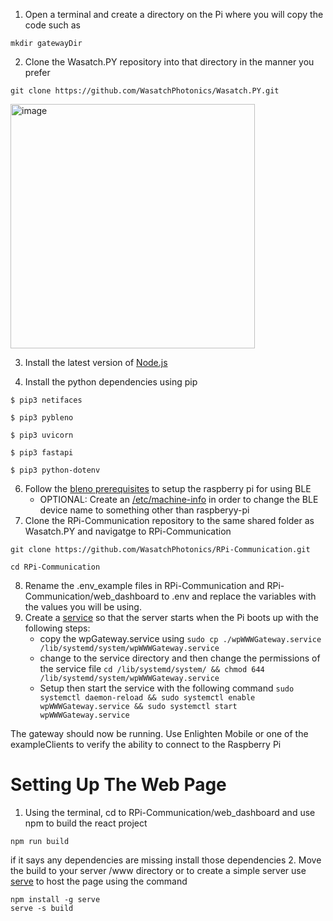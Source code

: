 1. Open a terminal and create a directory on the Pi where you will copy the code such as 
```
mkdir gatewayDir
```
2. Clone the Wasatch.PY repository into that directory in the manner you prefer 
```
git clone https://github.com/WasatchPhotonics/Wasatch.PY.git
```
<img width="391" alt="image" src="https://user-images.githubusercontent.com/62862738/133320198-3d106c11-f691-43ca-83de-1bab3d705e37.png">

3. Install the latest version of [Node.js](https://nodejs.org/en/download/)

4. Install the python dependencies using pip

```
$ pip3 netifaces
```
```
$ pip3 pybleno
```
```
$ pip3 uvicorn
```
```
$ pip3 fastapi
```
```
$ pip3 python-dotenv
```
    
6. Follow the [bleno prerequisites](https://github.com/noble/bleno#prerequisites) to setup the raspberry pi for using BLE
    - OPTIONAL: Create an [/etc/machine-info](https://stackoverflow.com/questions/26299053/changing-raspberry-pi-bluetooth-device-name) in order to change the BLE device name to something other than raspberyy-pi
7. Clone the RPi-Communication repository to the same shared folder as Wasatch.PY and navigatge to RPi-Communication 
```
git clone https://github.com/WasatchPhotonics/RPi-Communication.git
```
```
cd RPi-Communication
```
8. Rename the .env_example files in RPi-Communication and RPi-Communication/web_dashboard to .env and replace the variables with the values you will be using.
9. Create a [service](https://www.raspberrypi-spy.co.uk/2015/10/how-to-autorun-a-python-script-on-boot-using-systemd/) so that the server starts when the Pi boots up with the following steps:
    - copy the wpGateway.service using ```sudo cp ./wpWWWGateway.service /lib/systemd/system/wpWWWGateway.service```
    - change to the service directory and then change the permissions of the service file ```cd /lib/systemd/system/ && chmod 644 /lib/systemd/system/wpWWWGateway.service```
    - Setup then start the service with the following command ```sudo systemctl daemon-reload && sudo systemctl enable wpWWWGateway.service && sudo systemctl start wpWWWGateway.service```

The gateway should now be running. Use Enlighten Mobile or one of the exampleClients to verify the ability to connect to the Raspberry Pi
# Setting Up The Web Page
1. Using the terminal, cd to RPi-Communication/web_dashboard and use npm to build the react project
```
npm run build
```
if it says any dependencies are missing install those dependencies
2. Move the build to your server /www directory or to create a simple server use [serve](https://create-react-app.dev/docs/deployment/) to host the page using the command
```
npm install -g serve
serve -s build
```
